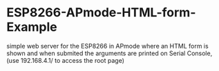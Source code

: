 # ESP8266-APmode-HTML-form-Example
simple web server for the ESP8266 in APmode where an HTML form is shown and when submited the arguments are printed on Serial Console,
(use 192.168.4.1/ to access the root page)

